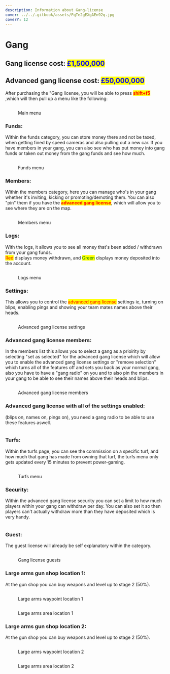 ```yaml
---
description: Information about Gang-license
cover: ../../.gitbook/assets/FqTe2gEXgAEn92q.jpg
coverY: 12
---
```


# Gang

## Gang license cost: <mark style="color:blue;">£1,500,000</mark>

## Advanced gang license cost: <mark style="color:blue;">£50,000,000</mark>



After purchasing the "Gang license, you will be able to press <mark style="color:red;">**shift+f5**</mark> ,which will then pull up a menu like the following:

<figure><img src="../../.gitbook/assets/Gang license 1.png" alt=""><figcaption><p>Main menu</p></figcaption></figure>

### Funds:

Within the funds category, you can store money there and not be taxed, when getting fined by speed cameras and also pulling out a new car. If you have members in your gang, you can also see who has put money into gang funds or taken out money from the gang funds and see how much.

<figure><img src="../../.gitbook/assets/Gang license 2.png" alt=""><figcaption><p>Funds menu</p></figcaption></figure>

### Members:

Within the members category, here you can manage who's in your gang whether it's inviting, kicking or promoting/demoting them. You can also "pin" them if you have the <mark style="color:red;">**advanced gang license**</mark>, which will allow you to see where they are on the map.

<figure><img src="../../.gitbook/assets/gang license 3.png" alt=""><figcaption><p>Members menu</p></figcaption></figure>

### Logs:

With the logs, it allows you to see all money that's been added / withdrawn from your gang funds.\
<mark style="color:red;">Red</mark> displays money withdrawn, and <mark style="color:green;">Green</mark> displays money deposited into the account.

<figure><img src="../../.gitbook/assets/gang license 4.png" alt=""><figcaption><p>Logs menu</p></figcaption></figure>

### Settings:

This allows you to control the <mark style="color:red;">advanced gang license</mark> settings ie, turning on blips, enabling pings and showing your team mates names above their heads.

<figure><img src="../../.gitbook/assets/adv gang license settings.png" alt=""><figcaption><p>Advanced gang license settings</p></figcaption></figure>

### Advanced gang license members:

In the members list this allows you to select a gang as a prioirity by selecting "set as selected" for the advanced gang license which will allow you to enable the advanced gang license settings or "remove selection" which turns all of the features off and sets you back as your normal gang, also you have to have a "gang radio" on you and to also pin the members in your gang to be able to see their names above their heads and blips.

<figure><img src="../../.gitbook/assets/adv gang license settings 2.png" alt=""><figcaption><p>Advanced gang license members</p></figcaption></figure>

### Advanced gang license with all of the settings enabled:

(blips on, names on, pings on), you need a gang radio to be able to use these features aswell.

<figure><img src="../../.gitbook/assets/advanced gang license settings.png" alt=""><figcaption></figcaption></figure>

### Turfs:

Within the turfs page, you can see the commission on a specific turf, and how much that gang has made from owning that turf, the turfs menu only gets updated every 15 minutes to prevent power-gaming.

<figure><img src="../../.gitbook/assets/gang license 6.png" alt=""><figcaption><p>Turfs menu</p></figcaption></figure>

### Security:

Within the advanced gang license security you can set a limit to how much players within your gang can withdraw per day. You can also set it so then players can't actually withdraw more than they have deposited which is very handy.

<figure><img src="../../.gitbook/assets/gang license security.png" alt=""><figcaption></figcaption></figure>

### Guest:&#x20;

The guest license will already be self explanatory within the category.

<figure><img src="../../.gitbook/assets/gang license 7.png" alt=""><figcaption><p>Gang license guests</p></figcaption></figure>

### Large arms gun shop location 1:

At the gun shop you can buy weapons and level up to stage 2 (50%).

<div>

<figure><img src="../../.gitbook/assets/Large arms v1.png" alt=""><figcaption><p>Large arms waypoint location 1</p></figcaption></figure>

 

<figure><img src="../../.gitbook/assets/Gang license v1 1.png" alt=""><figcaption><p>Large arms area location 1</p></figcaption></figure>

</div>

### Large arms gun shop location 2:

At the gun shop you can buy weapons and level up to stage 2 (50%).

<div>

<figure><img src="../../.gitbook/assets/Large arms v2.png" alt=""><figcaption><p>Large arms waypoint location 2</p></figcaption></figure>

 

<figure><img src="../../.gitbook/assets/Large arms v2 2.png" alt=""><figcaption><p>Large arms area location 2</p></figcaption></figure>

</div>
